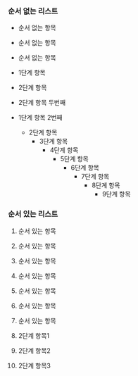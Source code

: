 ### 순서 없는 리스트

- 순서 없는 항목
- 순서 없는 항목
- 순서 없는 항목


- 1단계 항목
 - 2단계 항목
 - 2단계 항목 두번째
- 1단계 항목 2번째
  - 2단계 항목
    - 3단계 항목
      - 4단계 항목
        - 5단계 항목
          - 6단계 항목
            - 7단계 항목
              - 8단계 항목
                - 9단계 항목

### 순서 있는 리스트

1. 순서 있는 항목
2. 순서 있는 항목
3. 순서 있는 항목


1. 순서 있는 항목
1. 순서 있는 항목
1. 순서 있는 항목
1. 순서 있는 항목
  1. 2단계 항목1
  2. 2단계 항목2
  3. 2단계 항목3

